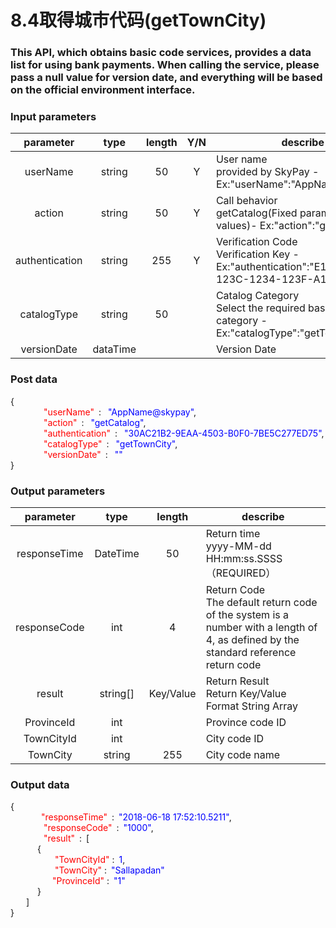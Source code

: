 # 8.4取得城巿代码(getTownCity)

### This API, which obtains basic code services, provides a data list for using bank payments. When calling the service, please pass a null value for version date, and everything will be based on the official environment interface.

### Input parameters

| parameter                        |    type     | length   |Y/N |describe|
| :-------------------------: | :-----------: |:-----:|:----:|--------------------------------|   
|userName|string|50|Y|User name <br>provided by SkyPay - Ex:"userName":"AppName@skypay"|
|action|string|50|Y|Call behavior<br>getCatalog(Fixed parameter values)- Ex:"action":"getCatalog"|
|authentication |string |255|Y|Verification Code <br> Verification Key - Ex:"authentication":"E1234567-123C-1234-123F-A12345670"|
|catalogType|string|50||Catalog Category <br> Select the required base code category - Ex:"catalogType":"getTownCity"|
|versionDate |dataTime|||Version Date|


### Post data

{<br>
    <font color=red>&ensp;&ensp;&ensp;&ensp;"userName"</font> :  <font color=blue>"AppName@skypay"</font>,<br>
    <font color=red>&ensp;&ensp;&ensp;&ensp;"action"</font> :  <font color=blue>"getCatalog"</font>,<br>
    <font color=red>&ensp;&ensp;&ensp;&ensp;"authentication"</font> :  <font color=blue>"30AC21B2-9EAA-4503-B0F0-7BE5C277ED75"</font>,<br>
    <font color=red>&ensp;&ensp;&ensp;&ensp;"catalogType"</font> :  <font color=blue>"getTownCity"</font>,<br>
    <font color=red>&ensp;&ensp;&ensp;&ensp;"versionDate"</font> :  <font color=blue>""</font><br>
}


### Output parameters
| parameter                        |    type     | length   |describe|
| :-------------------------: | :-----------: |:-----:|--------------------------------|   
|responseTime  |DateTime|50|Return time <br> yyyy-MM-dd HH:mm:ss.SSSS（REQUIRED）|
|responseCode  |int|4|Return Code <br> The default return code of the system is a number with a length of 4, as defined by the standard reference return code|
|result |string[]|Key/Value|Return Result <br> Return Key/Value Format String Array|
|ProvinceId|int||Province code ID|
|TownCityId|int||City code ID|
|TownCity|string|255|City code name|




### Output data

{<br>
   <font color=red>&ensp;&ensp;&ensp;&ensp;"responseTime"</font> : <font color=blue>"2018-06-18 17:52:10.5211"</font>,<br>
    <font color=red>&ensp;&ensp;&ensp;&ensp;"responseCode"</font> : <font color=blue>"1000"</font>,<br>
    <font color=red>&ensp;&ensp;&ensp;&ensp;"result"</font> : [<br>
       { <br>
       <font color=red>&ensp;&ensp;&ensp;&ensp;"TownCityId"</font> : <font color=blue>1</font>,<br>
       <font color=red>&ensp;&ensp;&ensp;&ensp;"TownCity"</font> : <font color=blue>"Sallapadan"</font><br>
      <font color=red>&ensp;&ensp;&ensp;&ensp;"ProvinceId"</font> : <font color=blue>"1"</font><br>
       }<br>
    ]<br>
}

